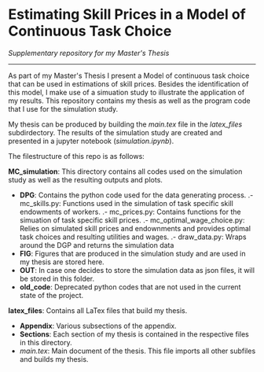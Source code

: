 # Estimating Skill Prices in a Model of Continuous Task Choice
*Supplementary repository for my Master's Thesis*
*******************************************************************************

As part of my Master's Thesis I present a Model of continuous task choice that can be used in estimations of skill prices. Besides the identification of this model, I make use of a simuation study to illustrate the application of my results.
This repository contains my thesis as well as the program code that I use for the simulation study.

My thesis can be produced by building the *main.tex* file in the *latex_files* subdirdectory. The results of the simulation study are created and presented in a jupyter notebook (*simulation.ipynb*).

The filestructure of this repo is as follows:

**MC_simulation**: This directory contains all codes used on the simulation study as well as the resulting outputs and plots.
* **DPG**: Contains the python code used for the data generating process.
.- mc_skills.py: Functions used in the simulation of task specific skill endowments of workers.
.- mc_prices.py: Contains functions for the simuation of task specific skill prices.
.- mc_optimal_wage_choice.py: Relies on simulated skill prices and endownments and provides optimal task choices and resulting utilities and wages.
.- draw_data.py: Wraps around the DGP and returns the simulation data
* **FIG**: Figures that are produced in the simulation study and are used in my thesis are stored here.
* **OUT**: In case one decides to store the simulation data as json files, it will be stored in this folder.
* **old_code**: Deprecated python codes that are not used in the current state of the project.

**latex_files**: Contains all LaTex files that build my thesis.
* **Appendix**: Various subsections of the appendix.
* **Sections**: Each section of my thesis is contained in the respective files in this directory.
* *main.tex*: Main document of the thesis. This file imports all other subfiles and builds my thesis.
